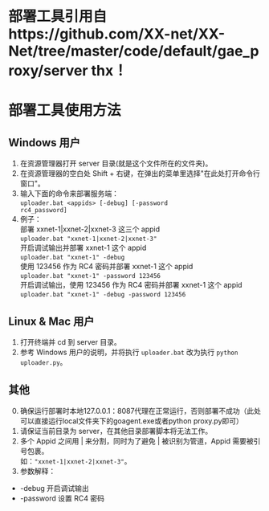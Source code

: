 # 部署工具引用自https://github.com/XX-net/XX-Net/tree/master/code/default/gae_proxy/server thx！
# 部署工具使用方法
## Windows 用户
1. 在资源管理器打开 server 目录(就是这个文件所在的文件夹)。
2. 在资源管理器的空白处 Shift + 右键，在弹出的菜单里选择"在此处打开命令行窗口"。
3. 输入下面的命令来部署服务端：  
   <code>uploader.bat \<appids\> [-debug] [-password rc4_password]</code> 
4. 例子：  
   部署 xxnet-1|xxnet-2|xxnet-3 这三个 appid  
   <code>uploader.bat "xxnet-1|xxnet-2|xxnet-3"</code>  
   开启调试输出并部署 xxnet-1 这个 appid  
   <code>uploader.bat "xxnet-1" -debug</code>  
   使用 123456 作为 RC4 密码并部署 xxnet-1 这个 appid  
   <code>uploader.bat "xxnet-1" -password 123456</code>  
   开启调试输出，使用 123456 作为 RC4 密码并部署 xxnet-1 这个 appid  
   <code>uploader.bat "xxnet-1" -debug -password 123456</code>

## Linux & Mac 用户
1. 打开终端并 cd 到 server 目录。
2. 参考 Windows 用户的说明，并将执行 <code>uploader.bat</code> 改为执行 <code>python uploader.py</code>。

## 其他
0. 确保运行部署时本地127.0.0.1：8087代理在正常运行，否则部署不成功（此处可以直接运行local文件夹下的goagent.exe或者python proxy.py即可）
1. 请保证当前目录为 server，在其他目录部署脚本将无法工作。
2. 多个 Appid 之间用 | 来分割，同时为了避免 | 被识别为管道，Appid 需要被引号包裹。  
   如：<code>"xxnet-1|xxnet-2|xxnet-3"</code>。
3. 参数解释：
  * -debug 开启调试输出
  * -password 设置 RC4 密码
